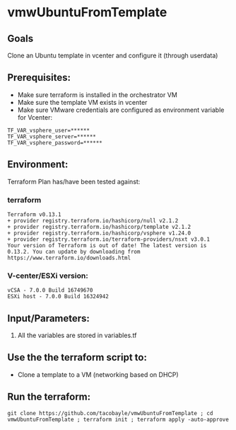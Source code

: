 # vmwUbuntuFromTemplate

## Goals
Clone an Ubuntu template in vcenter and configure it (through userdata)

## Prerequisites:
- Make sure terraform is installed in the orchestrator VM
- Make sure the template VM exists in vcenter
- Make sure VMware credentials are configured as environment variable for Vcenter:
```
TF_VAR_vsphere_user=******
TF_VAR_vsphere_server=******
TF_VAR_vsphere_password=******
```

## Environment:

Terraform Plan  has/have been tested against:

### terraform

```
Terraform v0.13.1
+ provider registry.terraform.io/hashicorp/null v2.1.2
+ provider registry.terraform.io/hashicorp/template v2.1.2
+ provider registry.terraform.io/hashicorp/vsphere v1.24.0
+ provider registry.terraform.io/terraform-providers/nsxt v3.0.1
Your version of Terraform is out of date! The latest version is 0.13.2. You can update by downloading from https://www.terraform.io/downloads.html
```

### V-center/ESXi version:
```
vCSA - 7.0.0 Build 16749670
ESXi host - 7.0.0 Build 16324942
```

## Input/Parameters:

1. All the variables are stored in variables.tf

## Use the the terraform script to:
- Clone a template to a VM (networking based on DHCP)

## Run the terraform:
```
git clone https://github.com/tacobayle/vmwUbuntuFromTemplate ; cd vmwUbuntuFromTemplate ; terraform init ; terraform apply -auto-approve
```

